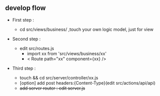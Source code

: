 ## develop flow 
- First step :
  - cd src/views/business/ ,touch your own logic model,
just for view 

- Second step :
  - edit src/routes.js 
    - import xx from 'src/views/business/xx'
    - < Route path="xx" component={xx} />

- Third step :
  - touch && cd src/server/controller/xx.js
  - [option] add post headers:{Content-Type}(edit src/actions/api/api)
  - ~~add server router : edit server.js~~
  
  
